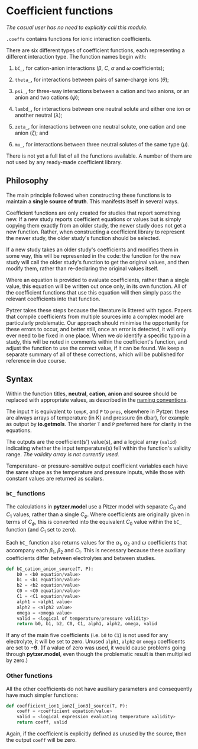 <script type="text/x-mathjax-config">
MathJax.Hub.Config({tex2jax: {inlineMath: [['$','$'], ['\\(','\\)']]}});
</script>
<script src='https://cdnjs.cloudflare.com/ajax/libs/mathjax/2.7.5/MathJax.js?config=TeX-MML-AM_CHTML' async></script>

# Coefficient functions

*The casual user has no need to explicitly call this module.*

`.coeffs` contains functions for ionic interaction coefficients.

There are six different types of coefficient functions, each representing a different interaction type. The function names begin with:

  1. `bC_`, for cation-anion interactions ($\beta$, $C$, $\alpha$ and $\omega$ coefficients);

  1. `theta_`, for interactions between pairs of same-charge ions ($\theta$);

  1. `psi_`, for three-way interactions between a cation and two anions, or an anion and two cations ($\psi$);

  1. `lambd_`, for interactions between one neutral solute and either one ion or another neutral ($\lambda$);

  1. `zeta_`, for interactions between one neutral solute, one cation and one anion ($\zeta$); and

  1. `mu_`, for interactions between three neutral solutes of the same type ($\mu$).

There is not yet a full list of all the functions available. A number of them are not used by any ready-made coefficient library.


## Philosophy

The main principle followed when constructing these functions is to maintain a **single source of truth**. This manifests itself in several ways.

Coefficient functions are only created for studies that report something new. If a new study reports coefficient equations or values but is simply copying them exactly from an older study, the newer study does not get a new function. Rather, when constructing a coefficient library to represent the newer study, the older study's function should be selected.

If a new study takes an older study's coefficients and modifies them in some way, this will be represented in the code: the function for the new study will call the older study's function to get the original values, and then modify them, rather than re-declaring the original values itself.

Where an equation is provided to evaluate coefficients, rather than a single value, this equation will be written out once only, in its own function. All of the coefficient functions that use this equation will then simply pass the relevant coefficients into that function.

Pytzer takes these steps because the literature is littered with typos. Papers that compile coefficients from multiple sources into a complex model are particularly problematic. Our approach should minimise the opportunity for these errors to occur, and better still, once an error is detected, it will only ever need to be fixed in one place. When we *do* identify a specific typo in a study, this will be noted in comments within the coefficient's function, and adjust the function to use the correct value, if it can be found. We keep a separate summary of all of these corrections, which will be published for reference in due course.


## Syntax

Within the function titles, **neutral**, **cation**, **anion** and **source** should be replaced with appropriate values, as described in the [naming conventions](../../name-conventions).

The input `T` is equivalent to `tempK`, and `P` to `pres`, elsewhere in Pytzer: these are always arrays of temperature (in K) and pressure (in dbar), for example as output by **io.getmols**. The shorter `T` and `P` preferred here for clarity in the equations.

The outputs are the coefficient(s') value(s), and a logical array (`valid`) indicating whether the input temperature(s) fell within the function's validity range. *The validity array is not currently used.*

Temperature- or pressure-sensitive output coefficient variables each have the same shape as the temperature and pressure inputs, while those with constant values are returned as scalars.


### `bC_` functions

The calculations in **pytzer.model** use a Pitzer model with separate $C_0$ and $C_1$ values, rather than a single $C_\phi$. Where coefficients are originally given in terms of $C_\phi$, this is converted into the equivalent $C_0$ value within the `bC_` function (and $C_1$ set to zero).

Each `bC_` function also returns values for the $\alpha_1$, $\alpha_2$ and $\omega$ coefficients that accompany each $\beta_1$, $\beta_2$ and $C_1$. This is necessary because these auxiliary coefficients differ between electrolytes and between studies.

```python
def bC_cation_anion_source(T, P):
    b0 = <b0 equation/value>
    b1 = <b1 equation/value>
    b2 = <b2 equation/value>
    C0 = <C0 equation/value>
    C1 = <C1 equation/value>
    alph1 = <alph1 value>
    alph2 = <alph2 value>
    omega = <omega value>
    valid = <logical of temperature/pressure validity>
    return b0, b1, b2, C0, C1, alph1, alph2, omega, valid
```

If any of the main five coefficients (i.e. `b0` to `C1`) is not used for any electrolyte, it will be set to zero. Unused `alph1`, `alph2` or `omega` coefficents are set to **−9**. (If a value of zero was used, it would cause problems going through **pytzer.model**, even though the problematic result is then multiplied by zero.)


### Other functions

All the other coefficients do not have auxiliary parameters and consequently have much simpler functions:

```python
def coefficient_ion1_ion2[_ion3]_source(T, P):
    coeff = <coefficient equation/value>
    valid = <logical expression evaluating temperature validity>
    return coeff, valid
```

Again, if the coefficient is explicitly defined as unused by the source, then the output `coeff` will be zero.
